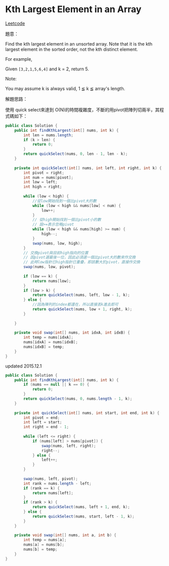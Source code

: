 # Kth Largest Element in an Array

[Leetcode](https://leetcode.com/problems/kth-largest-element-in-an-array/)

題意：

Find the kth largest element in an unsorted array. Note that it is the kth largest element in the sorted order, not the kth distinct element.

For example,

Given ```[3,2,1,5,6,4]``` and k = 2, return 5.

Note: 

You may assume k is always valid, 1 ≦ k ≦ array's length.

解題思路：

使用 quick select來達到 O(N)的時間複雜度，不斷的用pivot把陣列切兩半，其程式碼如下：

```java
public class Solution {
    public int findKthLargest(int[] nums, int k) {
        int len = nums.length;
        if (k > len) {
            return 0;
        }
        return quickSelect(nums, 0, len - 1, len - k);
    }
    
    private int quickSelect(int[] nums, int left, int right, int k) {
        int pivot = right;
        int num = nums[pivot];
        int low = left;
        int high = right;
        
        while (low < high) {
            //從low開始找到一個比pivot大的數
            while (low < high && nums[low] < num) {
                low++;
            }
            // 從high開始找到一個比pivot小的數
            // 設>=表示忽略pivot
            while (low < high && nums[high] >= num) {
                high--;
            }
            swap(nums, low, high);
        }
        // 交換pivot與目前high指向的位置
        // 因pivot選最後一位，因此必須選一個比pivot大的數來作交換
        // 此時low指針已high指針已重疊，即該數大於pivot，直接作交換
        swap(nums, low, pivot);
        
        if (low == k) {
            return nums[low];
        }
        if (low > k) {
            return quickSelect(nums, left, low - 1, k);
        } else {
            //因為陣列的index都還在，所以直接丟k進去即可
            return quickSelect(nums, low + 1, right, k);
        }
        
    }
    
    private void swap(int[] nums, int idxA, int idxB) {
        int temp = nums[idxA];
        nums[idxA] = nums[idxB];
        nums[idxB] = temp;
    }
}
```

updated 2015.12.1

```java
public class Solution {
    public int findKthLargest(int[] nums, int k) {
        if (nums == null || k == 0) {
            return 0;
        }
        return quickSelect(nums, 0, nums.length - 1, k);
    }
    
    private int quickSelect(int[] nums, int start, int end, int k) {
        int pivot = end;
        int left = start;
        int right = end - 1;
        
        while (left <= right) {
            if (nums[left] > nums[pivot]) {
                swap(nums, left, right);
                right--;
            } else {
                left++;
            }
        }
        
        swap(nums, left, pivot);
        int rank = nums.length - left;
        if (rank == k) {
            return nums[left];
        }
        if (rank > k) {
            return quickSelect(nums, left + 1, end, k);
        } else {
            return quickSelect(nums, start, left - 1, k);
        }
    }
    
    private void swap(int[] nums, int a, int b) {
        int temp = nums[a];
        nums[a] = nums[b];
        nums[b] = temp;
    }
}
```